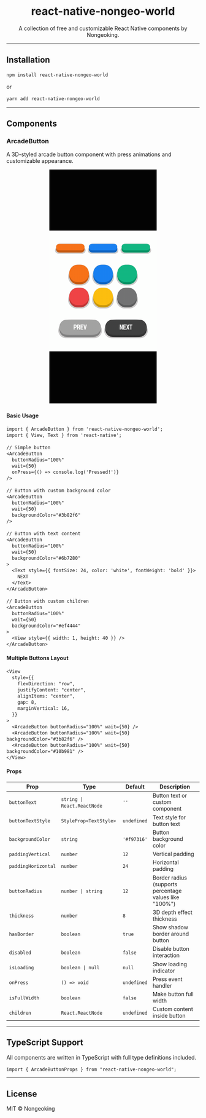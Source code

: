 <h1 align="center">react-native-nongeo-world</h1>

<p align="center">A collection of free and customizable React Native components by Nongeoking.</p>

---

## Installation

```bash
npm install react-native-nongeo-world
```

or

```bash
yarn add react-native-nongeo-world
```

---

## Components

### ArcadeButton

A 3D-styled arcade button component with press animations and customizable appearance.

<p align="center">
  <img src="./public/ArcadeButton_examples.gif" alt="ArcadeButton Examples" width="280" />
</p>

#### Basic Usage

```tsx
import { ArcadeButton } from 'react-native-nongeo-world';
import { View, Text } from 'react-native';

// Simple button
<ArcadeButton
  buttonRadius="100%"
  wait={50}
  onPress={() => console.log('Pressed!')}
/>

// Button with custom background color
<ArcadeButton
  buttonRadius="100%"
  wait={50}
  backgroundColor="#3b82f6"
/>

// Button with text content
<ArcadeButton
  buttonRadius="100%"
  wait={50}
  backgroundColor="#6b7280"
>
  <Text style={{ fontSize: 24, color: 'white', fontWeight: 'bold' }}>
    NEXT
  </Text>
</ArcadeButton>

// Button with custom children
<ArcadeButton
  buttonRadius="100%"
  wait={50}
  backgroundColor="#ef4444"
>
  <View style={{ width: 1, height: 40 }} />
</ArcadeButton>
```

#### Multiple Buttons Layout

```tsx
<View
  style={{
    flexDirection: "row",
    justifyContent: "center",
    alignItems: "center",
    gap: 8,
    marginVertical: 16,
  }}
>
  <ArcadeButton buttonRadius="100%" wait={50} />
  <ArcadeButton buttonRadius="100%" wait={50} backgroundColor="#3b82f6" />
  <ArcadeButton buttonRadius="100%" wait={50} backgroundColor="#10b981" />
</View>
```

#### Props

| Prop                | Type                        | Default     | Description                                            |
| ------------------- | --------------------------- | ----------- | ------------------------------------------------------ |
| `buttonText`        | `string \| React.ReactNode` | `''`        | Button text or custom component                        |
| `buttonTextStyle`   | `StyleProp<TextStyle>`      | `undefined` | Text style for button text                             |
| `backgroundColor`   | `string`                    | `'#f97316'` | Button background color                                |
| `paddingVertical`   | `number`                    | `12`        | Vertical padding                                       |
| `paddingHorizontal` | `number`                    | `24`        | Horizontal padding                                     |
| `buttonRadius`      | `number \| string`          | `12`        | Border radius (supports percentage values like "100%") |
| `thickness`         | `number`                    | `8`         | 3D depth effect thickness                              |
| `hasBorder`         | `boolean`                   | `true`      | Show shadow border around button                       |
| `disabled`          | `boolean`                   | `false`     | Disable button interaction                             |
| `isLoading`         | `boolean \| null`           | `null`      | Show loading indicator                                 |
| `onPress`           | `() => void`                | `undefined` | Press event handler                                    |
| `isFullWidth`       | `boolean`                   | `false`     | Make button full width                                 |
| `children`          | `React.ReactNode`           | `undefined` | Custom content inside button                           |

---

## TypeScript Support

All components are written in TypeScript with full type definitions included.

```tsx
import { ArcadeButtonProps } from "react-native-nongeo-world";
```

---

## License

MIT © Nongeoking
